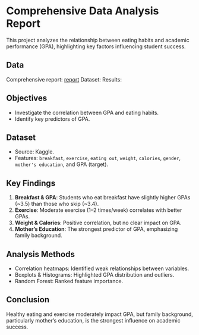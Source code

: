 # Comprehensive Data Analysis Report

This project analyzes the relationship between eating habits and academic performance (GPA), highlighting key factors influencing student success.

## Data
Comprehensive report: [report](report.md)
Dataset:
Results:

## Objectives
- Investigate the correlation between GPA and eating habits.
- Identify key predictors of GPA.

## Dataset
- Source: Kaggle.
- Features: `breakfast`, `exercise`, `eating out`, `weight`, `calories`, `gender`, `mother's education`, and GPA (target).

## Key Findings
1. **Breakfast & GPA**: Students who eat breakfast have slightly higher GPAs (~3.5) than those who skip (~3.4).
2. **Exercise**: Moderate exercise (1–2 times/week) correlates with better GPAs.
3. **Weight & Calories**: Positive correlation, but no clear impact on GPA.
4. **Mother’s Education**: The strongest predictor of GPA, emphasizing family background.

## Analysis Methods
- Correlation heatmaps: Identified weak relationships between variables.
- Boxplots & Histograms: Highlighted GPA distribution and outliers.
- Random Forest: Ranked feature importance.

## Conclusion
Healthy eating and exercise moderately impact GPA, but family background, particularly mother’s education, is the strongest influence on academic success.

